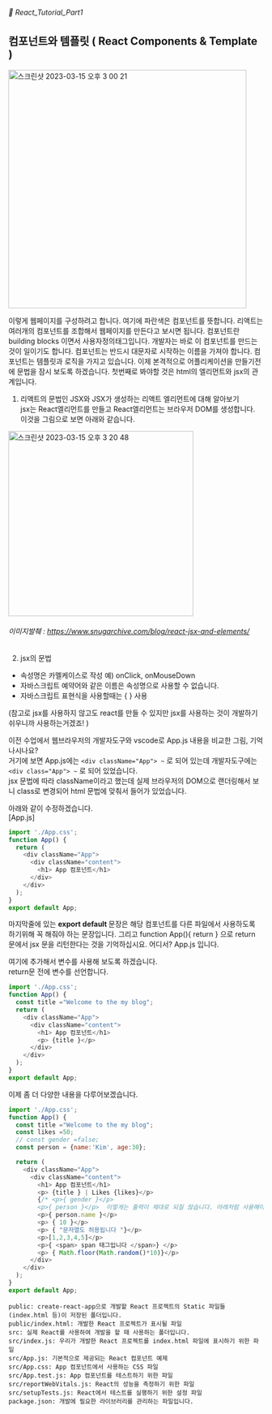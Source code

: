 ###### 🌵 React_Tutorial_Part1

## 컴포넌트와 템플릿 ( React  Components & Template )

<img width="470" alt="스크린샷 2023-03-15 오후 3 00 21" src="https://user-images.githubusercontent.com/48478079/225220419-a7ab5cc0-22ca-41e1-ac06-2d37d4ad0769.png">

이렇게 웹페이지를 구성하려고 합니다. 여기에 파란색은 컴포넌트를 뜻합니다.
리액트는 여러개의 컴포넌트를 조합해서 웹페이지를 만든다고 보시면 됩니다. 
컴포넌트란 building blocks 이면서 사용자정의태그입니다. 개발자는 바로 이 컴포넌트를 만드는 것이 일이기도 합니다. 컴포넌트는 반드시 대문자로 시작하는 이름을 가져야 합니다. 컴포넌트는 템플릿과 로직을 가지고 있습니다. 이제 본격적으로 어플리케이션을 만들기전에 문법을 잠시 보도록 하겠습니다.
첫번째로 봐야할 것은 html의 엘리먼트와 jsx의 관계입니다.

1. 리액트의 문법인 JSX와 JSX가 생성하는 리액트 엘리먼트에 대해 알아보기   
jsx는 React엘리먼트를 만들고 React엘리먼트는 브라우저 DOM를 생성합니다.
이것을 그림으로 보면 아래와 같습니다.  
<img width="365" alt="스크린샷 2023-03-15 오후 3 20 48" src="https://user-images.githubusercontent.com/48478079/225223815-fe3a314f-2c86-41f6-bc74-0f9244618ff7.png">    

###### 이미지발췌 : https://www.snugarchive.com/blog/react-jsx-and-elements/

2. jsx의 문법
  - 속성명은 카멜케이스로 작성 예) onClick, onMouseDown
  - 자바스크립트 예약어와 같은 이름은 속성명으로 사용할 수 없습니다.
  - 자바스크립트 표현식을 사용할때는 {  } 사용

(참고로 jsx를 사용하지 않고도 react를 만들 수 있지만 jsx를 사용하는 것이 개발하기 쉬우니까 사용하는거겠죠! )

이전 수업에서 웹브라우저의 개발자도구와 vscode로 App.js 내용을 비교한 그림, 기억나시나요?   
거기에 보면 App.js에는 ``` <div className="App"> ~ ``` 로 되어 있는데 개발자도구에는 ``` <div class="App"> ~ ``` 로 되어 있었습니다.   
jsx 문법에 따라 className이라고 했는데 실제 브라우저의 DOM으로 랜더링해서 보니 class로 변경되어 html 문법에 맞춰서 들어가 있었습니다.  

아래와 같이 수정하겠습니다.  
[App.js]
``` javascript
import './App.css';
function App() {
  return (
    <div className="App">
      <div className="content">
        <h1> App 컴포넌트</h1>
      </div>
    </div>
  );
}
export default App;
```   
마지막줄에 있는 <b> export default </b> 문장은 해당 컴포넌트를 다른 파일에서 사용하도록 하기위해 꼭 해줘야 하는 문장입니다. 그리고 function App(){ return   } 으로 return 문에서 jsx 문을 리턴한다는 것을 기억하십시요. 어디서? App.js 입니다.   


여기에 추가해서 변수를 사용해 보도록 하겠습니다.  
return문 전에 변수를 선언합니다.  
``` javascript 
import './App.css';
function App() {
  const title ="Welcome to the my blog";
  return (
    <div className="App">
      <div className="content">
        <h1> App 컴포넌트</h1>
        <p> {title }</p>
      </div>
    </div>
  );
}
export default App;
``` 

이제 좀 더 다양한 내용을 다루어보겠습니다.   
``` javascript
import './App.css';
function App() {
  const title ="Welcome to the my blog";
  const likes =50;
  // const gender =false;
  const person = {name:'Kim', age:30};

  return (
    <div className="App">
      <div className="content">
        <h1> App 컴포넌트</h1>
        <p> {title } | Likes {likes}</p>
        {/* <p>{ gender }</p>
        <p>{ person }</p>  이렇게는 출력이 제대로 되질 않습니다. 아래처럼 사용해야 합니다 */}
        <p>{ person.name }</p>
        <p> { 10 }</p>
        <p> { "문자열도 허용됩니다 "}</p>
        <p>[1,2,3,4,5]</p>
        <p>{ <span> span 태그입니다 </span>} </p>
        <p> { Math.floor(Math.random()*10)}</p>
      </div>
    </div>
  );
}
export default App;


```    








```
public: create-react-app으로 개발할 React 프로젝트의 Static 파일들(index.html 등)이 저장된 폴더입니다.
public/index.html: 개발한 React 프로젝트가 표시될 파일
src: 실제 React를 사용하여 개발을 할 때 사용하는 폴더입니다.
src/index.js: 우리가 개발한 React 프로젝트를 index.html 파일에 표시하기 위한 파일
src/App.js: 기본적으로 제공되는 React 컴포넌트 예제
src/App.css: App 컴포넌트에서 사용하는 CSS 파일
src/App.test.js: App 컴포넌트를 테스트하기 위한 파일
src/reportWebVitals.js: React의 성능을 측정하기 위한 파일
src/setupTests.js: React에서 테스트를 실행하기 위한 설정 파일
package.json: 개발에 필요한 라이브러리를 관리하는 파일입니다.  
```
